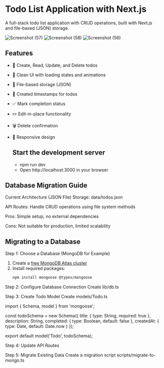 # Todo List Application with Next.js

A full-stack todo list application with CRUD operations, built with Next.js and file-based (JSON) storage.

![Screenshot (57)](https://github.com/user-attachments/assets/f09fb837-2ac5-46a1-9386-6688b67a3c26)
![Screenshot (58)](https://github.com/user-attachments/assets/9ef9dac5-0026-415b-865a-3af1091fc287)
![Screenshot (56)](https://github.com/user-attachments/assets/1d8e0319-e638-4a27-a255-320776405684)


## Features
- 📝 Create, Read, Update, and Delete todos
- 🎨 Clean UI with loading states and animations
- 📂 File-based storage (JSON)
- 📅 Created timestamps for todos
- ✅ Mark completion status
- ✏️ Edit-in-place functionality
- 🗑️ Delete confirmation
- 📱 Responsive design

  ## Start the development server
  - npm run dev
  - Open http://localhost:3000 in your browser
 
## Database Migration Guide
Current Architecture (JSON File)
Storage: data/todos.json

API Routes: Handle CRUD operations using file system methods

Pros: Simple setup, no external dependencies

Cons: Not suitable for production, limited scalability


## Migrating to a Database
Step 1: Choose a Database (MongoDB for Example)
1. Create a [free MongoDB Atlas cluster](https://www.mongodb.com/atlas/database)
2. Install required packages:
   ```bash
   npm install mongoose @types/mongoose
   
Step 2: Configure Database Connection
Create lib/db.ts

Step 3: Create Todo Model
Create models/Todo.ts

import { Schema, model } from 'mongoose';

const todoSchema = new Schema({
  title: { type: String, required: true },
  description: String,
  completed: { type: Boolean, default: false },
  createdAt: { type: Date, default: Date.now }
});

export default model('Todo', todoSchema);

Step 4: Update API Routes

Step 5: Migrate Existing Data
Create a migration script scripts/migrate-to-mongo.ts

